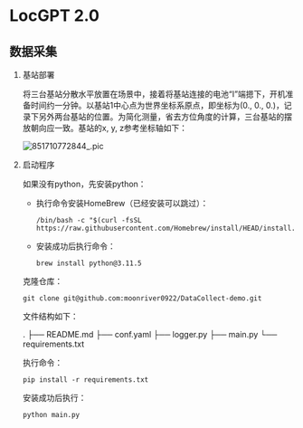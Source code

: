 # LocGPT 2.0

## 数据采集

1. 基站部署

   将三台基站分散水平放置在场景中，接着将基站连接的电池“I”端摁下，开机准备时间约一分钟。以基站1中心点为世界坐标系原点，即坐标为(0., 0., 0.)，记录下另外两台基站的位置。为简化测量，省去方位角度的计算，三台基站的摆放朝向应一致。基站的x, y, z参考坐标轴如下：

   ![851710772844_.pic](https://img.xwyue.com/i/2024/03/18/65f852d70f15b.jpg)

2. 启动程序

   如果没有python，先安装python：

   - 执行命令安装HomeBrew（已经安装可以跳过）：

     ```shell
     /bin/bash -c "$(curl -fsSL https://raw.githubusercontent.com/Homebrew/install/HEAD/install.sh)"
     ```

   - 安装成功后执行命令：

     ```shell
     brew install python@3.11.5
     ```

   克隆仓库：

   ```shell
   git clone git@github.com:moonriver0922/DataCollect-demo.git
   ```

   文件结构如下：

   .
   ├── README.md
   ├── conf.yaml
   ├── logger.py
   ├── main.py
   └── requirements.txt

   执行命令：

   ```shell
   pip install -r requirements.txt
   ```

   安装成功后执行：

   ```python
   python main.py
   ```
